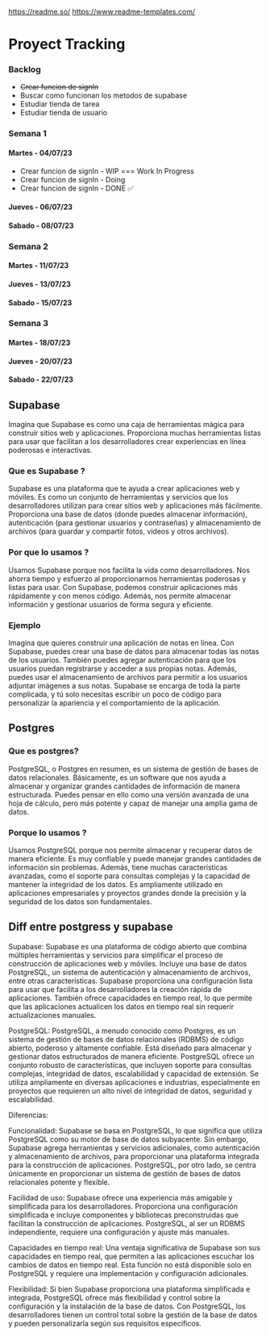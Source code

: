 https://readme.so/
https://www.readme-templates.com/

# Proyect Tracking

### Backlog

- ~~Crear funcion de signIn~~
- Buscar como funcionan los metodos de supabase
- Estudiar tienda de tarea
- Estudiar tienda de usuario

### Semana 1

#### Martes - 04/07/23

- Crear funcion de signIn - WIP === Work In Progress
- Crear funcion de signIn - Doing
- Crear funcion de signIn - DONE ✅

#### Jueves - 06/07/23

#### Sabado - 08/07/23

### Semana 2

#### Martes - 11/07/23

#### Jueves - 13/07/23

#### Sabado - 15/07/23

### Semana 3

#### Martes - 18/07/23

#### Jueves - 20/07/23

#### Sabado - 22/07/23


## Supabase

Imagina que Supabase es como una caja de herramientas mágica para construir sitios web y aplicaciones. Proporciona muchas herramientas listas para usar que facilitan a los desarrolladores crear experiencias en línea poderosas e interactivas.

### Que es Supabase ?

Supabase es una plataforma que te ayuda a crear aplicaciones web y móviles. Es como un conjunto de herramientas y servicios que los desarrolladores utilizan para crear sitios web y aplicaciones más fácilmente. Proporciona una base de datos (donde puedes almacenar información), autenticación (para gestionar usuarios y contraseñas) y almacenamiento de archivos (para guardar y compartir fotos, videos y otros archivos).

### Por que lo usamos ?

Usamos Supabase porque nos facilita la vida como desarrolladores. Nos ahorra tiempo y esfuerzo al proporcionarnos herramientas poderosas y listas para usar. Con Supabase, podemos construir aplicaciones más rápidamente y con menos código. Además, nos permite almacenar información y gestionar usuarios de forma segura y eficiente.

### Ejemplo

Imagina que quieres construir una aplicación de notas en línea. Con Supabase, puedes crear una base de datos para almacenar todas las notas de los usuarios. También puedes agregar autenticación para que los usuarios puedan registrarse y acceder a sus propias notas. Además, puedes usar el almacenamiento de archivos para permitir a los usuarios adjuntar imágenes a sus notas. Supabase se encarga de toda la parte complicada, y tú solo necesitas escribir un poco de código para personalizar la apariencia y el comportamiento de la aplicación.

## Postgres

### Que es postgres?

PostgreSQL, o Postgres en resumen, es un sistema de gestión de bases de datos relacionales. Básicamente, es un software que nos ayuda a almacenar y organizar grandes cantidades de información de manera estructurada. Puedes pensar en ello como una versión avanzada de una hoja de cálculo, pero más potente y capaz de manejar una amplia gama de datos.

### Porque lo usamos ?

Usamos PostgreSQL porque nos permite almacenar y recuperar datos de manera eficiente. Es muy confiable y puede manejar grandes cantidades de información sin problemas. Además, tiene muchas características avanzadas, como el soporte para consultas complejas y la capacidad de mantener la integridad de los datos. Es ampliamente utilizado en aplicaciones empresariales y proyectos grandes donde la precisión y la seguridad de los datos son fundamentales.

## Diff entre postgress y supabase

Supabase:
Supabase es una plataforma de código abierto que combina múltiples herramientas y servicios para simplificar el proceso de construcción de aplicaciones web y móviles. Incluye una base de datos PostgreSQL, un sistema de autenticación y almacenamiento de archivos, entre otras características. Supabase proporciona una configuración lista para usar que facilita a los desarrolladores la creación rápida de aplicaciones. También ofrece capacidades en tiempo real, lo que permite que las aplicaciones actualicen los datos en tiempo real sin requerir actualizaciones manuales.

PostgreSQL:
PostgreSQL, a menudo conocido como Postgres, es un sistema de gestión de bases de datos relacionales (RDBMS) de código abierto, poderoso y altamente confiable. Está diseñado para almacenar y gestionar datos estructurados de manera eficiente. PostgreSQL ofrece un conjunto robusto de características, que incluyen soporte para consultas complejas, integridad de datos, escalabilidad y capacidad de extensión. Se utiliza ampliamente en diversas aplicaciones e industrias, especialmente en proyectos que requieren un alto nivel de integridad de datos, seguridad y escalabilidad.

Diferencias:

Funcionalidad: Supabase se basa en PostgreSQL, lo que significa que utiliza PostgreSQL como su motor de base de datos subyacente. Sin embargo, Supabase agrega herramientas y servicios adicionales, como autenticación y almacenamiento de archivos, para proporcionar una plataforma integrada para la construcción de aplicaciones. PostgreSQL, por otro lado, se centra únicamente en proporcionar un sistema de gestión de bases de datos relacionales potente y flexible.

Facilidad de uso: Supabase ofrece una experiencia más amigable y simplificada para los desarrolladores. Proporciona una configuración simplificada e incluye componentes y bibliotecas preconstruidas que facilitan la construcción de aplicaciones. PostgreSQL, al ser un RDBMS independiente, requiere una configuración y ajuste más manuales.

Capacidades en tiempo real: Una ventaja significativa de Supabase son sus capacidades en tiempo real, que permiten a las aplicaciones escuchar los cambios de datos en tiempo real. Esta función no está disponible solo en PostgreSQL y requiere una implementación y configuración adicionales.

Flexibilidad: Si bien Supabase proporciona una plataforma simplificada e integrada, PostgreSQL ofrece más flexibilidad y control sobre la configuración y la instalación de la base de datos. Con PostgreSQL, los desarrolladores tienen un control total sobre la gestión de la base de datos y pueden personalizarla según sus requisitos específicos.
